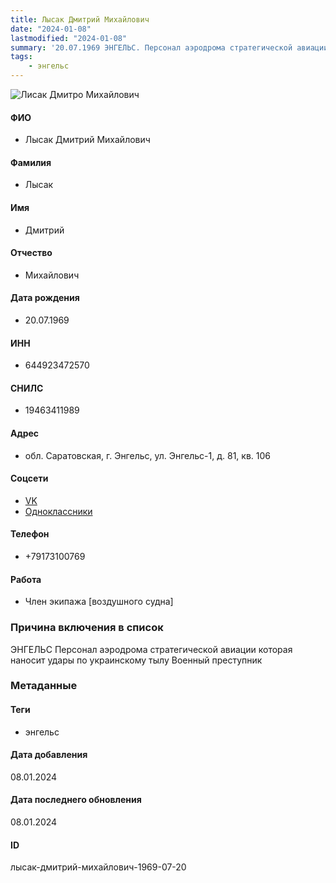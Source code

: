 ```yaml
---
title: Лысак Дмитрий Михайлович
date: "2024-01-08"
lastmodified: "2024-01-08"
summary: '20.07.1969 ЭНГЕЛЬС. Персонал аэродрома стратегической авиации которая наносит удары по украинскому тылу. Военный преступник'
tags: 
    - энгельс
---
```

<!--# pp2-->
<!--## Фигурант-->
<!--### Личные данные-->
<!--#### Фото-->
![Лисак Дмитро Михайлович](https://molfar.com/images/optimized/1696947338_1897195124.png)
#### ФИО
- Лысак Дмитрий Михайлович
#### Фамилия
- Лысак
#### Имя
- Дмитрий
#### Отчество
- Михайлович
#### Дата рождения
- 20.07.1969
#### ИНН
- 644923472570
#### СНИЛС
- 19463411989
#### Адрес
- обл. Саратовская, г. Энгельс, ул. Энгельс-1, д. 81, кв. 106
#### Соцсети
- [VK](https://vk.com/id143751393)
- [Одноклассники](https://ok.ru/profile/263576089091)
#### Телефон
- +79173100769
#### Работа
- Член экипажа [воздушного судна]
### Причина включения в список
ЭНГЕЛЬС
Персонал аэродрома стратегической авиации которая наносит удары по украинскому тылу
Военный преступник
### Метаданные
#### Теги
- энгельс
#### Дата добавления
08.01.2024
#### Дата последнего обновления
08.01.2024
#### ID
лысак-дмитрий-михайлович-1969-07-20
<!--## END;-->
